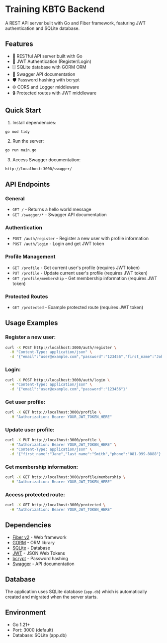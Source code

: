 # Training KBTG Backend

A REST API server built with Go and Fiber framework, featuring JWT authentication and SQLite database.

## Features

- 🚀 RESTful API server built with Go
- 🔐 JWT Authentication (Register/Login)
- 🗄️ SQLite database with GORM ORM
- 📝 Swagger API documentation
- 🛡️ Password hashing with bcrypt
- 🌐 CORS and Logger middleware
- 🔒 Protected routes with JWT middleware

## Quick Start

1. Install dependencies:
```bash
go mod tidy
```

2. Run the server:
```bash
go run main.go
```

3. Access Swagger documentation:
```
http://localhost:3000/swagger/
```

## API Endpoints

### General
- `GET /` - Returns a hello world message
- `GET /swagger/*` - Swagger API documentation

### Authentication
- `POST /auth/register` - Register a new user with profile information
- `POST /auth/login` - Login and get JWT token

### Profile Management
- `GET /profile` - Get current user's profile (requires JWT token)
- `PUT /profile` - Update current user's profile (requires JWT token)
- `GET /profile/membership` - Get membership information (requires JWT token)

### Protected Routes
- `GET /protected` - Example protected route (requires JWT token)

## Usage Examples

### Register a new user:
```bash
curl -X POST http://localhost:3000/auth/register \
  -H "Content-Type: application/json" \
  -d '{"email":"user@example.com","password":"123456","first_name":"John","last_name":"Doe","phone":"081-234-5678"}'
```

### Login:
```bash
curl -X POST http://localhost:3000/auth/login \
  -H "Content-Type: application/json" \
  -d '{"email":"user@example.com","password":"123456"}'
```

### Get user profile:
```bash
curl -X GET http://localhost:3000/profile \
  -H "Authorization: Bearer YOUR_JWT_TOKEN_HERE"
```

### Update user profile:
```bash
curl -X PUT http://localhost:3000/profile \
  -H "Authorization: Bearer YOUR_JWT_TOKEN_HERE" \
  -H "Content-Type: application/json" \
  -d '{"first_name":"Jane","last_name":"Smith","phone":"081-999-8888"}'
```

### Get membership information:
```bash
curl -X GET http://localhost:3000/profile/membership \
  -H "Authorization: Bearer YOUR_JWT_TOKEN_HERE"
```

### Access protected route:
```bash
curl -X GET http://localhost:3000/protected \
  -H "Authorization: Bearer YOUR_JWT_TOKEN_HERE"
```

## Dependencies

- [Fiber v2](https://github.com/gofiber/fiber) - Web framework
- [GORM](https://gorm.io/) - ORM library
- [SQLite](https://www.sqlite.org/) - Database
- [JWT](https://github.com/golang-jwt/jwt) - JSON Web Tokens
- [bcrypt](https://golang.org/x/crypto/bcrypt) - Password hashing
- [Swagger](https://github.com/swaggo/fiber-swagger) - API documentation

## Database

The application uses SQLite database (`app.db`) which is automatically created and migrated when the server starts.

## Environment

- Go 1.21+
- Port: 3000 (default)
- Database: SQLite (app.db)
